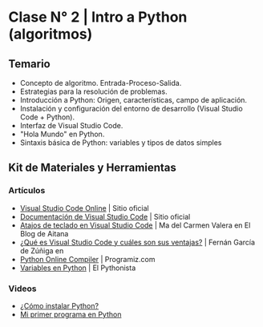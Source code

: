# Clase N° 2 | Intro a Python (algoritmos)

## Temario

- Concepto de algoritmo. Entrada-Proceso-Salida.
- Estrategias para la resolución de problemas.
- Introducción a Python: Origen, características, campo de aplicación.
- Instalación y configuración del entorno de desarrollo (Visual Studio Code + Python).
- Interfaz de Visual Studio Code.
- "Hola Mundo" en Python.
- Sintaxis básica de Python: variables y tipos de datos simples

## Kit de Materiales y Herramientas

### Artículos

- [Visual Studio Code Online](https://vscode.dev/) | Sitio oficial
- [Documentación de Visual Studio Code](https://blog.aitana.es/2023/11/14/atajos-teclado-visual-studio-code/) | Sitio oficial
- [Atajos de teclado en Visual Studio Code](https://blog.aitana.es/2023/11/14/atajos-teclado-visual-studio-code/) | Ma del Carmen Valera en El Blog de Aitana
- [¿Qué es Visual Studio Code y cuáles son sus ventajas?](https://www.arsys.es/blog/que-es-visual-studio-code-y-cuales-son-sus-ventajas) | Fernán García de Zúñiga en
- [Python Online Compiler](https://www.programiz.com/python-programming/online-compiler/) | Programiz.com
- [Variables en Python](https://elpythonista.com/variables-python) | El Pythonista

### Videos

- [¿Cómo instalar Python?](https://youtu.be/eQ4bZUVh3Hk)
- [Mi primer programa en Python](https://youtu.be/6KMaHIBpsro)
